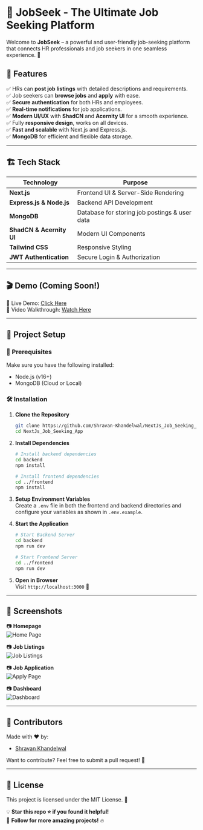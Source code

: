 # 🚀 JobSeek - The Ultimate Job Seeking Platform

Welcome to **JobSeek** – a powerful and user-friendly job-seeking platform that connects HR professionals and job seekers in one seamless experience. 🎯

## 🌟 Features

✅ HRs can **post job listings** with detailed descriptions and requirements.  
✅ Job seekers can **browse jobs** and **apply** with ease.  
✅ **Secure authentication** for both HRs and employees.  
✅ **Real-time notifications** for job applications.  
✅ **Modern UI/UX** with **ShadCN** and **Acernity UI** for a smooth experience.  
✅ Fully **responsive design**, works on all devices.  
✅ **Fast and scalable** with Next.js and Express.js.  
✅ **MongoDB** for efficient and flexible data storage.  

---

## 🏗️ Tech Stack

| Technology   | Purpose      |
|-------------|-------------|
| **Next.js**  | Frontend UI & Server-Side Rendering |
| **Express.js & Node.js** | Backend API Development |
| **MongoDB**  | Database for storing job postings & user data |
| **ShadCN & Acernity UI** | Modern UI Components |
| **Tailwind CSS** | Responsive Styling |
| **JWT Authentication** | Secure Login & Authorization |

---

## 🎬 Demo (Coming Soon!)
🚀 Live Demo: [Click Here](#)  
🎥 Video Walkthrough: [Watch Here](#)  

---

## 📂 Project Setup

### 🔧 Prerequisites
Make sure you have the following installed:
- Node.js (v16+)
- MongoDB (Cloud or Local)

### 🛠️ Installation
1. **Clone the Repository**
   ```sh
   git clone https://github.com/Shravan-Khandelwal/NextJs_Job_Seeking_App.git
   cd NextJs_Job_Seeking_App
   ```

2. **Install Dependencies**
   ```sh
   # Install backend dependencies
   cd backend
   npm install
   
   # Install frontend dependencies
   cd ../frontend
   npm install
   ```

3. **Setup Environment Variables**  
   Create a `.env` file in both the frontend and backend directories and configure your variables as shown in `.env.example`.

4. **Start the Application**
   ```sh
   # Start Backend Server
   cd backend
   npm run dev
   
   # Start Frontend Server
   cd ../frontend
   npm run dev
   ```

5. **Open in Browser**  
   Visit `http://localhost:3000` 🚀

---

## 📸 Screenshots

📷 **Homepage**  
![Home Page](#)

📷 **Job Listings**  
![Job Listings](#)

📷 **Job Application**  
![Apply Page](#)

📷 **Dashboard**  
![Dashboard](#)

---

## 👥 Contributors
Made with ❤️ by:
- [Shravan Khandelwal](https://github.com/Shravan-Khandelwal)

Want to contribute? Feel free to submit a pull request! 🚀

---

## 📜 License
This project is licensed under the MIT License. 📜

💡 **Star this repo ⭐ if you found it helpful!**  
📢 **Follow for more amazing projects!** 🔥

